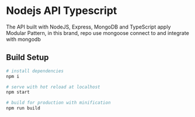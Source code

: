 # Nodejs API Typescript
The API built with NodeJS, Express, MongoDB and TypeScript apply Modular  Pattern, in this brand, repo use mongoose connect to and integrate with mongodb

## Build Setup

``` bash
# install dependencies
npm i

# serve with hot reload at localhost
npm start

# build for production with minification
npm run build
